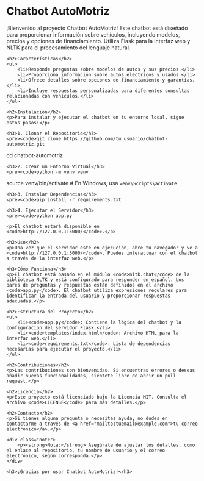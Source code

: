 <!DOCTYPE html>
<html lang="es">
<head>
    <meta charset="UTF-8">
    <meta name="viewport" content="width=device-width, initial-scale=1.0">
</head>
<body>
    <h1>Chatbot AutoMotriz</h1>
    <p>¡Bienvenido al proyecto Chatbot AutoMotriz! Este chatbot está diseñado para proporcionar información sobre vehículos, incluyendo modelos, precios y opciones de financiamiento. Utiliza Flask para la interfaz web y NLTK para el procesamiento del lenguaje natural.</p>

    <h2>Características</h2>
    <ul>
        <li>Responde preguntas sobre modelos de autos y sus precios.</li>
        <li>Proporciona información sobre autos eléctricos y usados.</li>
        <li>Ofrece detalles sobre opciones de financiamiento y garantías.</li>
        <li>Incluye respuestas personalizadas para diferentes consultas relacionadas con vehículos.</li>
    </ul>

    <h2>Instalación</h2>
    <p>Para instalar y ejecutar el chatbot en tu entorno local, sigue estos pasos:</p>

    <h3>1. Clonar el Repositorio</h3>
    <pre><code>git clone https://github.com/tu_usuario/chatbot-automotriz.git
cd chatbot-automotriz
</code></pre>

    <h3>2. Crear un Entorno Virtual</h3>
    <pre><code>python -m venv venv
source venv/bin/activate  # En Windows, usa `venv\Scripts\activate`
</code></pre>

    <h3>3. Instalar Dependencias</h3>
    <pre><code>pip install -r requirements.txt
</code></pre>

    <h3>4. Ejecutar el Servidor</h3>
    <pre><code>python app.py
</code></pre>

    <p>El chatbot estará disponible en <code>http://127.0.0.1:5000/</code>.</p>

    <h2>Uso</h2>
    <p>Una vez que el servidor esté en ejecución, abre tu navegador y ve a <code>http://127.0.0.1:5000/</code>. Puedes interactuar con el chatbot a través de la interfaz web.</p>

    <h3>Cómo Funciona</h3>
    <p>El chatbot está basado en el módulo <code>nltk.chat</code> de la biblioteca NLTK y está configurado para responder en español. Los pares de preguntas y respuestas están definidos en el archivo <code>app.py</code>. El chatbot utiliza expresiones regulares para identificar la entrada del usuario y proporcionar respuestas adecuadas.</p>

    <h2>Estructura del Proyecto</h2>
    <ul>
        <li><code>app.py</code>: Contiene la lógica del chatbot y la configuración del servidor Flask.</li>
        <li><code>templates/index.html</code>: Archivo HTML para la interfaz web.</li>
        <li><code>requirements.txt</code>: Lista de dependencias necesarias para ejecutar el proyecto.</li>
    </ul>

    <h2>Contribuciones</h2>
    <p>Las contribuciones son bienvenidas. Si encuentras errores o deseas añadir nuevas funcionalidades, siéntete libre de abrir un pull request.</p>

    <h2>Licencia</h2>
    <p>Este proyecto está licenciado bajo la Licencia MIT. Consulta el archivo <code>LICENSE</code> para más detalles.</p>

    <h2>Contacto</h2>
    <p>Si tienes alguna pregunta o necesitas ayuda, no dudes en contactarme a través de <a href="mailto:tuemail@example.com">tu correo electrónico</a>.</p>

    <div class="note">
        <p><strong>Nota:</strong> Asegúrate de ajustar los detalles, como el enlace al repositorio, tu nombre de usuario y el correo electrónico, según corresponda.</p>
    </div>

    <h3>¡Gracias por usar Chatbot AutoMotriz!</h3>
</body>
</html>

